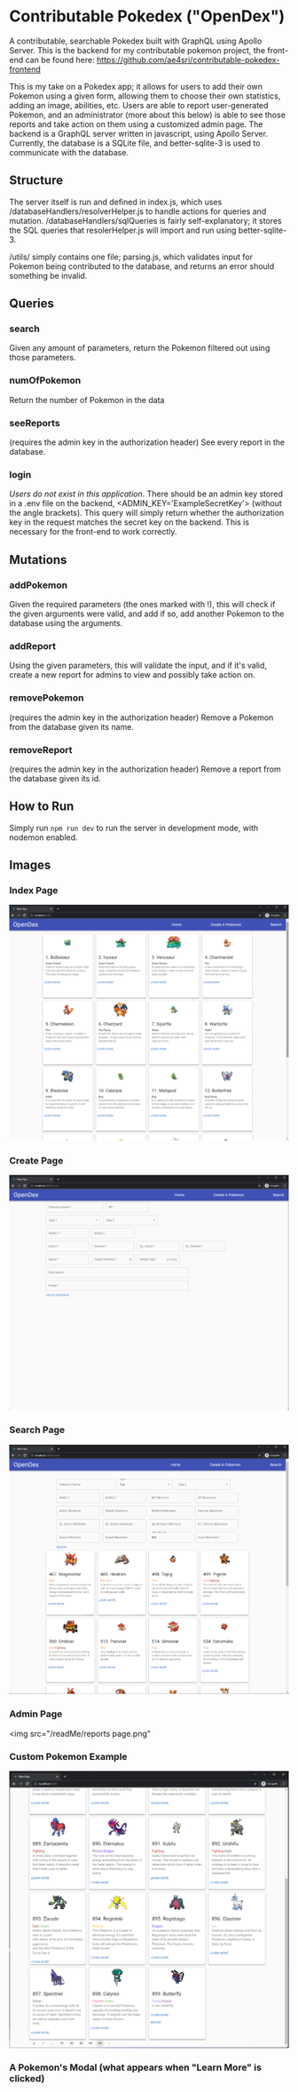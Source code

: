 # Contributable Pokedex ("OpenDex")
A contributable, searchable Pokedex built with GraphQL using Apollo Server. This is the backend for my contributable pokemon project, the front-end can be found here: https://github.com/ae4sri/contributable-pokedex-frontend

This is my take on a Pokedex app; it allows for users to add their own Pokemon using a given form, allowing them to choose their own statistics, adding an image, abilities, etc. Users are able to report user-generated Pokemon, and an administrator (more about this below) is able to see those reports and take action on them using a customized admin page.
The backend is a GraphQL server written in javascript, using Apollo Server. Currently, the database is a SQLite file, and better-sqlite-3 is used to communicate with the database. 

## Structure

The server itself is run and defined in index.js, which uses /databaseHandlers/resolverHelper.js to handle actions for queries and mutation. /databaseHandlers/sqlQueries is fairly self-explanatory; it stores the SQL queries that resolerHelper.js will import and run using better-sqlite-3.

/utils/ simply contains one file; parsing.js, which validates input for Pokemon being contributed to the database, and returns an error should something be invalid.

## Queries 
### search
Given any amount of parameters, return the Pokemon filtered out using those parameters.

### numOfPokemon
Return the number of Pokemon in the data

### seeReports
(requires the admin key in the authorization header)
See every report in the database.

### login
*Users do not exist in this application*. There should be an admin key stored in a .env file on the backend, <ADMIN_KEY='ExampleSecretKey'> (without the angle brackets). This query will simply return whether the authorization key in the request matches the secret key on the backend. This is necessary for the front-end to work correctly.

## Mutations

### addPokemon

Given the required parameters (the ones marked with !), this will check if the given arguments were valid, and add if so, add another Pokemon to the database using the arguments.

### addReport

Using the given parameters, this will validate the input, and if it's valid, create a new report for admins to view and possibly take action on.

### removePokemon
(requires the admin key in the authorization header)
Remove a Pokemon from the database given its name.

### removeReport
(requires the admin key in the authorization header)
Remove a report from the database given its id.

## How to Run

Simply run `npm run dev` to run the server in development mode, with nodemon enabled.

## Images

### Index Page
<img src="/readMe/indexPage.png">

### Create Page
<img src="/readMe/createPage.png">

### Search Page
<img src="/readMe/searchPage.png">

### Admin Page
<img src="/readMe/reports page.png"

### Custom Pokemon Example
<img src="/readMe/customPokemonExample.png">

### A Pokemon's Modal (what appears when "Learn More" is clicked)

